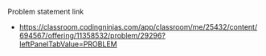 Problem statement link

- https://classroom.codingninjas.com/app/classroom/me/25432/content/694567/offering/11358532/problem/29296?leftPanelTabValue=PROBLEM
